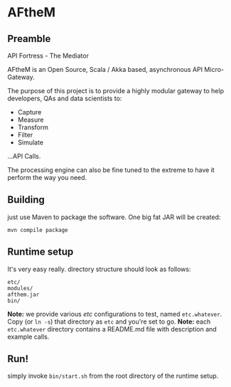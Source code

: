 # AFtheM

## Preamble

API Fortress - The Mediator

AFtheM is an Open Source, Scala / Akka based, asynchronous API Micro-Gateway.

The purpose of this project is to provide a highly modular gateway to help developers, QAs and data scientists to:

* Capture
* Measure
* Transform
* Filter
* Simulate

...API Calls.

The processing engine can also be fine tuned to the extreme to have it perform the way you need.


## Building

just use Maven to package the software. One big fat JAR will be created:

```text
mvn compile package
```

## Runtime setup
It's very easy really.
directory structure should look as follows:

```text
etc/
modules/
afthem.jar
bin/
```

**Note:** we provide various *etc* configurations to test, named `etc.whatever`. Copy (or `ln -s`) that directory
as `etc` and you're set to go.
**Note:** each `etc.whatever` directory contains a README.md file with description and example calls.

## Run!

simply invoke `bin/start.sh` from the root directory of the runtime setup.